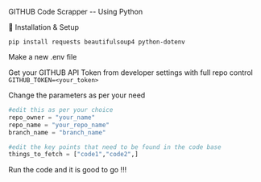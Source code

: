 GITHUB Code Scrapper -- Using Python


📂 Installation & Setup

```pip install requests beautifulsoup4 python-dotenv```

Make a new .env file 

Get your GITHUB API Token from developer settings with full repo control
```GITHUB_TOKEN=<your_token>```

Change the parameters as per your need 

```python
#edit this as per your choice
repo_owner = "your_name"
repo_name = "your_repo_name"
branch_name = "branch_name"

#edit the key points that need to be found in the code base
things_to_fetch = ["code1","code2",]
```

Run the code and it is good to go !!!
